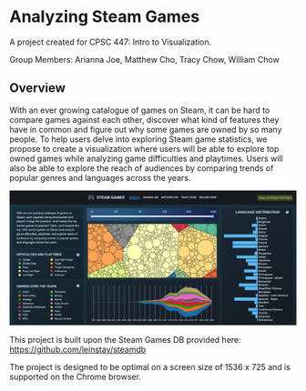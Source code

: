 # Analyzing Steam Games

A project created for CPSC 447: Intro to Visualization.

Group Members: Arianna Joe, Matthew Cho, Tracy Chow, William Chow

## Overview
With an ever growing catalogue of games on Steam, it can be hard to compare games against each other, discover what kind of features they have in common and figure out why some games are owned by so many people. To help users delve into exploring Steam game statistics, we propose to create a visualization where users will be able to explore top owned games while analyzing game difficulties and playtimes. Users will also be able to explore the reach of audiences by comparing trends of popular genres and languages across the years.

![thumbnail](readmePic.png)

This project is built upon the Steam Games DB provided here: https://github.com/leinstay/steamdb

The project is designed to be optimal on a screen size of 1536 x 725 and is supported on the
Chrome browser.